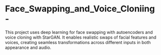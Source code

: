 # Face_Swapping_and_Voice_Cloniing-
This project uses deep learning for face swapping with autoencoders and voice cloning with StarGAN. It enables realistic swaps of facial features and voices, creating seamless transformations across different inputs in both appearance and audio.

